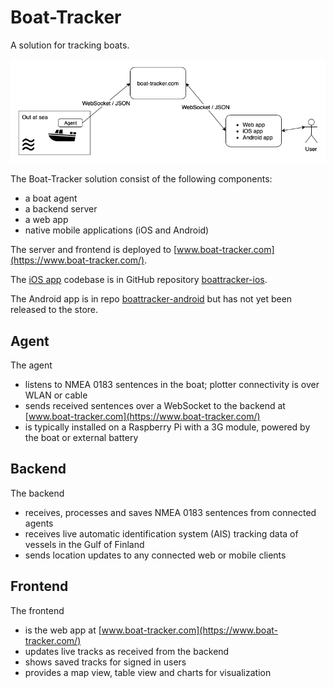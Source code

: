 # Boat-Tracker

A solution for tracking boats.

![Solution](images/boat.png)

The Boat-Tracker solution consist of the following components:

- a boat agent
- a backend server
- a web app
- native mobile applications (iOS and Android)

The server and frontend is deployed to [www.boat-tracker.com](https://www.boat-tracker.com/).

The [iOS app](https://itunes.apple.com/us/app/boat-tracker/id1434203398?ls=1&mt=8) codebase is in GitHub repository 
[boattracker-ios](https://github.com/malliina/boattracker-ios).

The Android app is in repo [boattracker-android](https://github.com/malliina/boattracker-android) but has not yet been
released to the store.

## Agent

The agent 

- listens to NMEA 0183 sentences in the boat; plotter connectivity is over WLAN or cable
- sends received sentences over a WebSocket to the backend at [www.boat-tracker.com](https://www.boat-tracker.com/)
- is typically installed on a Raspberry Pi with a 3G module, powered by the boat or external battery

## Backend

The backend 

- receives, processes and saves NMEA 0183 sentences from connected agents
- receives live automatic identification system (AIS) tracking data of vessels in the Gulf of Finland
- sends location updates to any connected web or mobile clients

## Frontend

The frontend 

- is the web app at [www.boat-tracker.com](https://www.boat-tracker.com/)
- updates live tracks as received from the backend
- shows saved tracks for signed in users
- provides a map view, table view and charts for visualization
